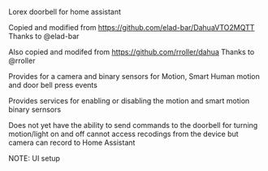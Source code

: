 
Lorex doorbell for home assistant

Copied and modified from https://github.com/elad-bar/DahuaVTO2MQTT Thanks to @elad-bar

Also copied and modifed from https://github.com/rroller/dahua Thanks to @rroller

Provides for a camera and binary sensors for Motion, Smart Human motion and door bell press events

Provides services for enabling or disabling the motion and smart motion binary sernsors

Does not yet have the ability to send commands to the doorbell for turning motion/light on and off cannot access recodings from the device but camera can record to Home Assistant

NOTE: UI setup
